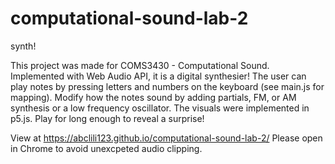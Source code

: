 # computational-sound-lab-2
synth!

This project was made for COMS3430 - Computational Sound. Implemented with Web Audio API, it is a digital synthesier! The user can play notes by pressing letters and numbers on the keyboard (see main.js for mapping). Modify how the notes sound by adding partials, FM, or AM synthesis or a low frequency oscillator.
The visuals were implemented in p5.js. Play for long enough to reveal a surprise!

View at https://abclili123.github.io/computational-sound-lab-2/
Please open in Chrome to avoid unexcpeted audio clipping. 
